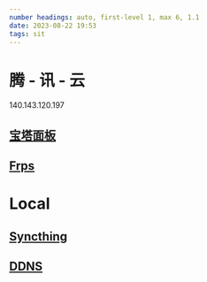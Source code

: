 ```yaml
---
number headings: auto, first-level 1, max 6, 1.1
date: 2023-08-22 19:53
tags: sit
---
```


# 腾 - 讯 - 云 
140.143.120.197
## [宝塔面板](http://140.143.120.197:3390/rSc2wtgS/)
## [Frps](http://140.143.120.197:3002/static/#/)

# Local
## [Syncthing](http://127.0.0.1:8384/)
## [DDNS](http://localhost:9876/)
